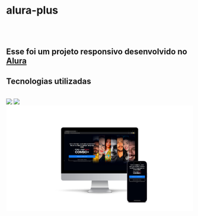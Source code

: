 <h1>alura-plus</h1>  
<br>
<br>
<h2>Esse foi um projeto responsivo desenvolvido no <a href="https://www.alura.com.br/">Alura<a></h2>
  
  <h2>Tecnologias utilizadas</h2>
  <br>
  <img src="https://img.shields.io/badge/HTML5-E34F26?style=for-the-badge&logo=html5&logoColor=white"/>
  <img src="https://img.shields.io/badge/CSS3-1572B6?style=for-the-badge&logo=css3&logoColor=white"/>
  <img src="https://github.com/Rafaelbonfatti/alura-plus/blob/main/assets/Desktop%20e%20mobile.png?raw=true"/>
  

